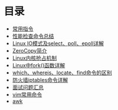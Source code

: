# 目录

- [常用指令](/Linux/151-常用指令.md)
- [性能检查命令总结](/Linux/152-性能检查命令总结.md)
- [Linux IO模式及select、poll、epoll详解](/Linux/153-LinuxIO模式及epoll详解.md)
- [ZeroCopy简介](/Linux/154-ZeroCopy简介.md)
- [Linux内核抢占机制](/Linux/155-Linux内核抢占机制(preempt).md)
- [Linux中fork()函数详解](/Linux/156-linux中fork()函数详解.md)
- [which、whereis、locate、find命令的区别](/Linux/157-which、whereis、locate、find命令的区别.md)
- [防火墙iptables命令详解](/Linux/158-防火墙iptables命令详解.md)
- [面试问题汇总](/Linux/159-面试问题汇总.md)
- [vim常用命令](/Linux/1510-vim常用命令.md)
- [awk](/Linux/1511-awk.md)
